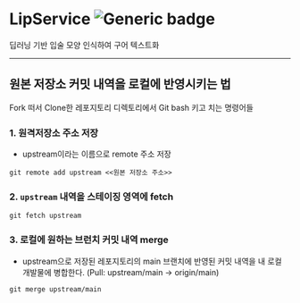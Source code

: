 # LipService ![Generic badge](https://img.shields.io/badge/lastupdate-210424-skyblue.svg)
딥러닝 기반 입술 모양 인식하여 구어 텍스트화


---

## 원본 저장소 커밋 내역을 로컬에 반영시키는 법

Fork 떠서 Clone한 레포지토리 디렉토리에서 Git bash 키고 치는 명령어들

### 1. 원격저장소 주소 저장

- upstream이라는 이름으로 remote 주소 저장

`git remote add upstream <<원본 저장소 주소>>`

### 2. `upstream` 내역을 스테이징 영역에 fetch

`git fetch upstream`

### 3. 로컬에 원하는 브런치 커밋 내역 merge

- upstream으로 저장된 레포지토리의 main 브랜치에 반영된 커밋 내역을 내 로컬 개발물에 병합한다. (Pull: upstream/main -> origin/main)

`git merge upstream/main`
